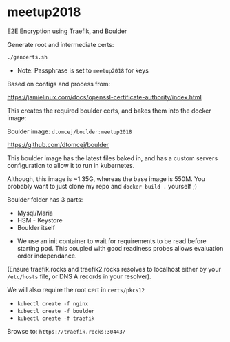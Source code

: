 # meetup2018
E2E Encryption using Traefik, and Boulder

Generate root and intermediate certs:

```bash
./gencerts.sh
```
* Note: Passphrase is set to `meetup2018` for keys

Based on configs and process from:

https://jamielinux.com/docs/openssl-certificate-authority/index.html

This creates the required boulder certs, and bakes them into the docker image:

Boulder image: `dtomcej/boulder:meetup2018`

https://github.com/dtomcej/boulder

This boulder image has the latest files baked in, and has a custom servers configuration to allow it to run in kubernetes.

Although, this image is ~1.35G, whereas the base image is 550M. You probably want to just clone my repo and `docker build .` yourself ;)

Boulder folder has 3 parts:

* Mysql/Maria
* HSM - Keystore
* Boulder itself

 - We use an init container to wait for requirements to be read before starting pod. This coupled with good readiness probes allows evaluation order independance.

(Ensure traefik.rocks and traefik2.rocks resolves to localhost either by your `/etc/hosts` file, or DNS A records in your resolver).

We will also require the root cert in `certs/pkcs12`

* `kubectl create -f nginx`
* `kubectl create -f boulder`
* `kubectl create -f traefik`

Browse to: `https://traefik.rocks:30443/`